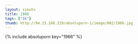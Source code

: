 ```yaml
--- 
layout: sieutv
title: 1966
tags: ["1k"]
thumb: http://94.23.248.219/absoluporn-1/image/002/1966.jpg
---
```

{% include absoluporn key="1966" %} 
